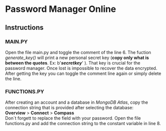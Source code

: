# Password Manager Online

## Instructions
### MAIN.PY 
Open the file main.py and toggle the comment of the line 6.
The fuction _generate_key()_ will print a new personal secret key (**copy only what is between the quotes**. Ex: b'___secretkey___' ).
That key is crucial for the password manager. Once lost is impossible to recover the data encrypted.
After getting the key you can toggle the comment line again or simply delete the line.

### FUNCTIONS.PY
After creating an account and a database in _MongoDB Atlas_, copy the connection string that is provided after selecting the database: <br>
**Overview** > **Connect** > **Compass** <br>
Don´t forgett to replace the field _<password>_ with your password.
Open the file functions.py and add the connection string to the constant variable in line 8.
